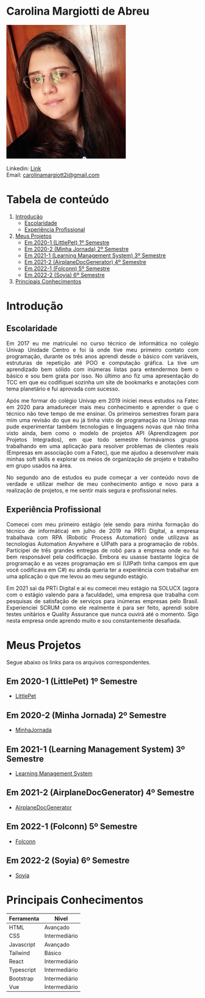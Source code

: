 # Carolina Margiotti de Abreu
<img alt="foto minha" src="./imagens/eu.jpg" height="350">    

Linkedin: [Link](https://www.linkedin.com/in/carolina-margiotti-703897193/) \
Email: carolinamargiott2i@gmail.com

# Tabela de conteúdo
1. [Introdução](#introdução)
    - [Escolaridade](#escolaridade)
    - [Experiência Profissional](#experiência-profissional)
2. [Meus Projetos](#meus-projetos)
    - [Em 2020-1 (LittlePet) 1º Semestre](#em-2020-1-littlepet-1º-semestre)
    - [Em 2020-2 (Minha Jornada) 2º Semestre](#em-2020-2-minha-jornada-2º-semestre)
    - [Em 2021-1 (Learning Management System) 3º Semestre](#em-2021-1-learning-management-system-3º-semestre)
    - [Em 2021-2 (AirplaneDocGenerator) 4º Semestre](#em-2021-2-airplanedocgenerator-4º-semestre)
    - [Em 2022-1 (Folconn) 5º Semestre](#em-2022-1-folconn-5º-semestre)
    - [Em 2022-2 (Soyia) 6º Semestre](#em-2022-2-soyia-6º-semestre)
 3. [Principais Conhecimentos](#principais-conhecimentos)


# Introdução

## Escolaridade
<p align="justify">
Em 2017 eu me matriculei no curso técnico de informática no colégio Univap Unidade Centro e foi lá onde tive meu primeiro contato com programação, durante os três anos aprendi desde o básico com variáveis, estruturas de repetição até POO e computação gráfica. La tive um aprendizado bem sólido com inúmeras listas para entendermos bem o básico e sou bem grata por isso. No último ano fiz uma apresentação do TCC em que eu codifiquei sozinha um site de bookmarks e anotações com tema planetário e fui aprovada com sucesso.
</p>
<p align="justify">
Após me formar do colégio Univap em 2019 iniciei meus estudos na Fatec em 2020 para amadurecer mais meu conhecimento e aprender o que o técnico não teve tempo de me ensinar. Os primeiros semestres foram para mim uma revisão do que eu já tinha visto de programação na Univap mas pude experimentar também tecnologias e linguagens novas que não tinha visto ainda, bem como o modelo de projetos API (Aprendizagem por Projetos Integrados), em que todo semestre formávamos grupos trabalhando em uma aplicação para resolver problemas de clientes reais (Empresas em associação com a Fatec), que me ajudou a desenvolver mais minhas soft skills e explorar os meios de organização de projeto e trabalho em grupo usados na área.
</p>
<p align="justify">
No segundo ano de estudos eu pude começar a ver conteúdo novo de verdade e utilizar melhor de meu conhecimento antigo e novo para a realização de projetos, e me sentir mais segura e profissional neles.
</p>

## Experiência Profissional
<p align="justify">
Comecei com meu primeiro estágio (ele sendo para minha formação do técnico de informática) em julho de 2019 na PRTi Digital, a empresa trabalhava com RPA (Robotic Process Automation) onde utilizava as tecnologias Automation Anywhere e UIPath para a programação de robôs. Participei de três grandes entregas de robô para a empresa onde eu fui bem responsável pela codificação. Embora eu usasse bastante lógica de programação e as vezes programação em si (UIPath tinha campos em que você codificava em C#) eu ainda queria ter a experiência com trabalhar em uma aplicação o que me levou ao meu segundo estágio.
</p>
<p align="justify">
Em 2021 sai da PRTi Digital e ai eu comecei meu estágio na SOLUCX (agora com o estágio valendo para a faculdade), uma empresa que trabalha com pesquisas de satisfação de serviços para inúmeras empresas pelo Brasil. Experienciei SCRUM como ele realmente é para ser feito, aprendi sobre testes unitários e Quality Assurance que nunca ouvirá até o momento. Sigo nesta empresa onde aprendo muito e sou constantemente desafiada.
</p>

# Meus Projetos
Segue abaixo os links para os arquivos correspondentes.

## Em 2020-1 (LittlePet) 1º Semestre
- [LittlePet](API1.md)

## Em 2020-2 (Minha Jornada) 2º Semestre
- [MinhaJornada](API2.md)

## Em 2021-1 (Learning Management System) 3º Semestre
- [Learning Management System](API3.md)

## Em 2021-2 (AirplaneDocGenerator) 4º Semestre
- [AirplaneDocGenerator](API4.md)

## Em 2022-1 (Folconn) 5º Semestre
- [Folconn](API5.md)

## Em 2022-2 (Soyia) 6º Semestre
- [Soyia](API6.md)

# Principais Conhecimentos

| Ferramenta | Nível |
| --------- | -------- |
| HTML | Avançado |
| CSS | Intermediário |
| Javascript | Avançado |
| Tailwind | Básico |
| React | Intermediário |
| Typescript | Intermediário |
| Bootstrap | Intermediário |
| Vue | Intermediário |
